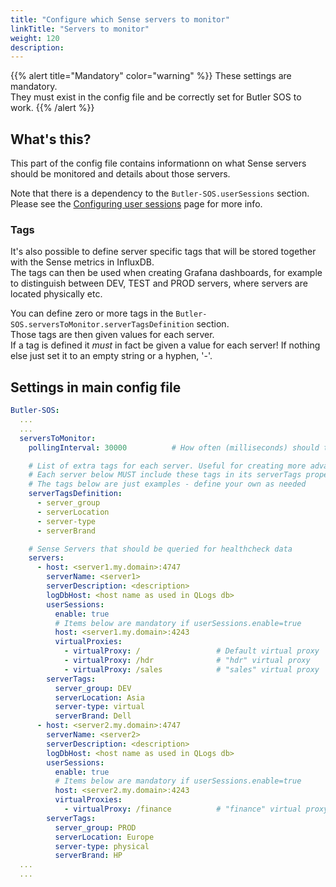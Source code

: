 ```yaml
---
title: "Configure which Sense servers to monitor"
linkTitle: "Servers to monitor"
weight: 120
description:
---
```


{{% alert title="Mandatory" color="warning" %}}
These settings are mandatory.  
They must exist in the config file and be correctly set for Butler SOS to work.
{{% /alert %}}

## What's this?

This part of the config file contains informationn on what Sense servers should be monitored and details about those servers.

Note that there is a dependency to the `Butler-SOS.userSessions` section. Please see the [Configuring user sessions](/docs/getting_started/setup/user-sessions/) page for more info.

### Tags

It's also possible to define server specific tags that will be stored together with the Sense metrics in InfluxDB.  
The tags can then be used when creating Grafana dashboards, for example to distinguish between DEV, TEST and PROD servers, where servers are located physically etc.

You can define zero or more tags in the `Butler-SOS.serversToMonitor.serverTagsDefinition` section.  
Those tags are then given values for each server.  
If a tag is defined it *must* in fact be given a value for each server! If nothing else just set it to an empty string or a hyphen, '-'.

## Settings in main config file

```yaml
Butler-SOS:
  ...
  ...
  serversToMonitor:
    pollingInterval: 30000          # How often (milliseconds) should the healthcheck API be polled?

    # List of extra tags for each server. Useful for creating more advanced Grafana dashboards.
    # Each server below MUST include these tags in its serverTags property.
    # The tags below are just examples - define your own as needed
    serverTagsDefinition: 
      - server_group
      - serverLocation
      - server-type
      - serverBrand

    # Sense Servers that should be queried for healthcheck data 
    servers:
      - host: <server1.my.domain>:4747
        serverName: <server1>
        serverDescription: <description>
        logDbHost: <host name as used in QLogs db>
        userSessions:
          enable: true
          # Items below are mandatory if userSessions.enable=true
          host: <server1.my.domain>:4243
          virtualProxies:
            - virtualProxy: /                 # Default virtual proxy
            - virtualProxy: /hdr              # "hdr" virtual proxy
            - virtualProxy: /sales            # "sales" virtual proxy
        serverTags:
          server_group: DEV
          serverLocation: Asia
          server-type: virtual
          serverBrand: Dell
      - host: <server2.my.domain>:4747
        serverName: <server2>
        serverDescription: <description>
        logDbHost: <host name as used in QLogs db>
        userSessions:
          enable: true
          # Items below are mandatory if userSessions.enable=true
          host: <server2.my.domain>:4243
          virtualProxies:
            - virtualProxy: /finance          # "finance" virtual proxy
        serverTags:
          server_group: PROD
          serverLocation: Europe
          server-type: physical
          serverBrand: HP
  ...
  ...
```
